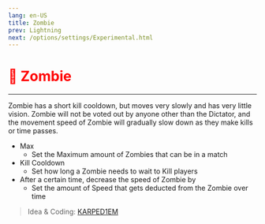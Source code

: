```yaml
---
lang: en-US
title: Zombie
prev: Lightning
next: /options/settings/Experimental.html
---
```


# <font color=red>🧟 <b>Zombie</b></font> <Badge text="Impostor" type="tip" vertical="middle"/>
---

Zombie has a short kill cooldown, but moves very slowly and has very little vision. Zombie will not be voted out by anyone other than the Dictator, and the movement speed of Zombie will gradually slow down as they make kills or time passes.
* Max
  * Set the Maximum amount of Zombies that can be in a match
* Kill Cooldown
  * Set how long a Zombie needs to wait to Kill players
* After a certain time, decrease the speed of Zombie by
  * Set the amount of Speed that gets deducted from the Zombie over time

> Idea & Coding: [KARPED1EM](https://github.com/KARPED1EM)